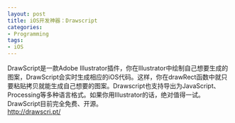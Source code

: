 ```yaml
---
layout: post
title: iOS开发神器：Drawscript
categories:
- Programming
tags:
- iOS
---
```

DrawScript是一款Adobe  Illustrator插件，你在Illustrator中绘制自己想要生成的图案，DrawScript会实时生成相应的iOS代码。这样，你在drawRect函数中就只要粘贴拷贝就能生成自己想要的图案。Drawscript也支持导出为JavaScript、 Processing等多种语言格式。如果你用Illustrator的话，绝对值得一试。        
DrawScript目前完全免费、开源。  
http://drawscri.pt/